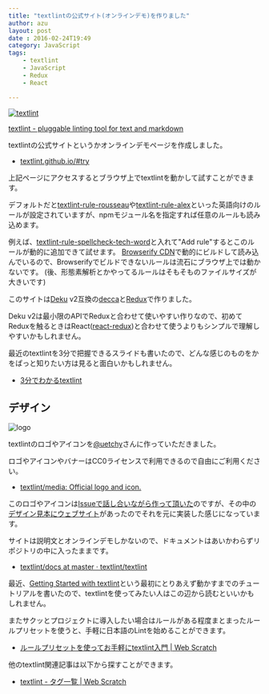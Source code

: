 ```yaml
---
title: "textlintの公式サイト(オンラインデモ)を作りました"
author: azu
layout: post
date : 2016-02-24T19:49
category: JavaScript
tags:
    - textlint
    - JavaScript
    - Redux
    - React

---
```



[![textlint](https://azu.github.io/slide/2016/reject-sushi/img/textlint.png)](http://textlint.github.io/)

[textlint - pluggable linting tool for text and markdown](http://textlint.github.io/ "textlint - pluggable linting tool for text and markdown")

textlintの公式サイトというかオンラインデモページを作成しました。

- [textlint.github.io/#try](http://textlint.github.io/#try)

上記ページにアクセスするとブラウザ上でtextlintを動かして試すことができます。

デフォルトだと[textlint-rule-rousseau](https://github.com/azu/textlint-rule-rousseau "textlint-rule-rousseau")や[textlint-rule-alex](https://github.com/azu/textlint-rule-alex "textlint-rule-alex")といった英語向けのルールが設定されていますが、npmモジュール名を指定すれば任意のルールも読み込めます。

例えば、[textlint-rule-spellcheck-tech-word](https://github.com/azu/textlint-rule-spellcheck-tech-word "textlint-rule-spellcheck-tech-word")と入れて"Add rule"するとこのルールが動的に追加できて試せます。
[Browserify CDN](https://www.brcdn.org/ "Browserify CDN")で動的にビルドして読み込んでいるので、Browserifyでビルドできないルールは流石にブラウザ上では動かないです。
(後、形態素解析とかやってるルールはそもそものファイルサイズが大きいです)

このサイトは[Deku](https://github.com/dekujs/deku "Deku") v2互換の[decca](https://github.com/rstacruz/decca "decca")と[Redux](https://github.com/reactjs/redux "Redux")で作りました。

Deku v2は最小限のAPIでReduxと合わせて使いやすい作りなので、初めてReduxを触るときはReact([react-redux](https://github.com/reactjs/react-redux "react-redux"))と合わせて使うよりもシンプルで理解しやすいかもしれません。

最近のtextlintを3分で把握できるスライドも書いたので、どんな感じのものをかをぱっと知りたい方は見ると面白いかもしれません。

- [3分でわかるtextlint](https://azu.github.io//slide/2016/reject-sushi/textlint.html "3分でわかるtextlint")

## デザイン

![logo](https://textlint.github.io/media/logo/textlint-logo.png)

textlintのロゴやアイコンを[@uetchy](https://github.com/uetchy "uetchy")さんに作っていただきました。

ロゴやアイコンやバナーはCC0ライセンスで利用できるので自由にご利用ください。

- [textlint/media: Official logo and icon.](https://github.com/textlint/media "textlint/media: Official logo and icon.")

このロゴやアイコンは[Issueで話し合いながら作って頂いた](https://github.com/textlint/media/pull/1#issuecomment-174872043)のですが、その中の[デザイン見本にウェブサイト](https://github.com/textlint/textlint.github.io/issues/1#issuecomment-176210780)があったのでそれを元に実装した感じになっています。

サイトは説明文とオンラインデモしかないので、ドキュメントはあいかわらずリポジトリの中に入ったままです。

- [textlint/docs at master · textlint/textlint](https://github.com/textlint/textlint/tree/master/docs "textlint/docs at master · textlint/textlint")

最近、[Getting Started with textlint](https://github.com/textlint/textlint/blob/master/docs/getting-started.md "Getting Started with textlint")という最初にとりあえず動かすまでのチュートリアルを書いたので、textlintを使ってみたい人はこの辺から読むといいかもしれません。

またサクッとプロジェクトに導入したい場合はルールがある程度まとまったルールプリセットを使うと、手軽に日本語のLintを始めることができます。

- [ルールプリセットを使ってお手軽にtextlint入門 | Web Scratch](https://efcl.info/2015/12/30/textlint-preset/ "ルールプリセットを使ってお手軽にtextlint入門 | Web Scratch")

他のtextlint関連記事は以下から探すことができます。

- [textlint - タグ一覧 | Web Scratch](https://efcl.info/tags/?q=textlint "タグ一覧 | Web Scratch")
